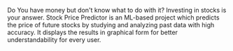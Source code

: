 Do You have money but don't know what to do with it?
Investing in stocks is your answer.
Stock Price Predictor is an ML-based project which predicts the price of future stocks by studying and analyzing past data with high accuracy.
It displays the results in graphical form for better understandability for every user.
